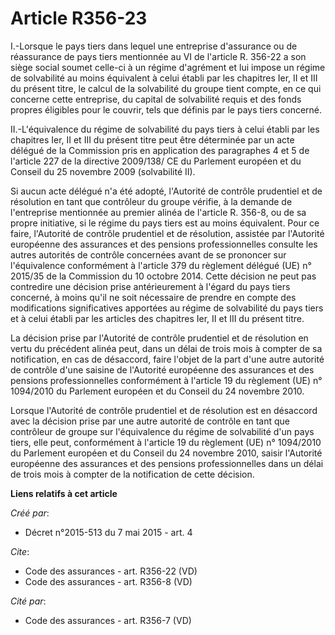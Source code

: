 # Article R356-23

I.-Lorsque le pays tiers dans lequel une entreprise d'assurance ou de réassurance de pays tiers mentionnée au VI de l'article
R. 356-22 a son siège social soumet celle-ci à un régime d'agrément et lui impose un régime de solvabilité au moins
équivalent à celui établi par les chapitres Ier, II et III du présent titre, le calcul de la solvabilité du groupe tient
compte, en ce qui concerne cette entreprise, du capital de solvabilité requis et des fonds propres éligibles pour le couvrir,
tels que définis par le pays tiers concerné. 

II.-L'équivalence du régime de solvabilité du pays tiers à celui établi par les chapitres Ier, II et III du présent titre
peut être déterminée par un acte délégué de la Commission pris en application des paragraphes 4 et 5 de l'article 227 de la
directive 2009/138/ CE du Parlement européen et du Conseil du 25 novembre 2009 (solvabilité II). 

Si aucun acte délégué n'a été adopté, l'Autorité de contrôle prudentiel et de résolution en tant que contrôleur du groupe
vérifie, à la demande de l'entreprise mentionnée au premier alinéa de l'article R. 356-8, ou de sa propre initiative, si le
régime du pays tiers est au moins équivalent. Pour ce faire, l'Autorité de contrôle prudentiel et de résolution, assistée par
l'Autorité européenne des assurances et des pensions professionnelles consulte les autres autorités de contrôle concernées
avant de se prononcer sur l'équivalence conformément à l'article 379 du règlement délégué (UE) n° 2015/35 de la Commission du
10 octobre 2014. Cette décision ne peut pas contredire une décision prise antérieurement à l'égard du pays tiers concerné, à
moins qu'il ne soit nécessaire de prendre en compte des modifications significatives apportées au régime de solvabilité du
pays tiers et à celui établi par les articles des chapitres Ier, II et III du présent titre. 

La décision prise par l'Autorité de contrôle prudentiel et de résolution en vertu du précédent alinéa peut, dans un délai de
trois mois à compter de sa notification, en cas de désaccord, faire l'objet de la part d'une autre autorité de contrôle d'une
saisine de l'Autorité européenne des assurances et des pensions professionnelles conformément à l'article 19 du règlement
(UE) n° 1094/2010 du Parlement européen et du Conseil du 24 novembre 2010. 

Lorsque l'Autorité de contrôle prudentiel et de résolution est en désaccord avec la décision prise par une autre autorité de
contrôle en tant que contrôleur de groupe sur l'équivalence du régime de solvabilité d'un pays tiers, elle peut, conformément
à l'article 19 du règlement (UE) n° 1094/2010 du Parlement européen et du Conseil du 24 novembre 2010, saisir l'Autorité
européenne des assurances et des pensions professionnelles dans un délai de trois mois à compter de la notification de cette
décision.

**Liens relatifs à cet article**

_Créé par_:

  - Décret n°2015-513 du 7 mai 2015 - art. 4

_Cite_:

  - Code des assurances - art. R356-22 (VD)
  - Code des assurances - art. R356-8 (VD)

_Cité par_:

  - Code des assurances - art. R356-7 (VD)
